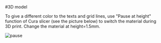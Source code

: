 #3D model

To give a different color to the texts and grid lines, use "Pause at height" function of Cura slicer (see the picture below) to switch the material during 3D print. Change the material at height=1.5mm.

![pause](https://user-images.githubusercontent.com/86639425/159216362-cc079222-9587-4be9-90ab-47b149a643da.jpg)
